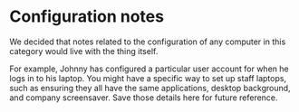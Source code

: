 
# Configuration notes

We decided that notes related to the configuration of any computer in this category would live with the thing itself.

For example, Johnny has configured a particular user account for when he logs in to his laptop. You might have a specific way to set up staff laptops, such as ensuring they all have the same applications, desktop background, and company screensaver. Save those details here for future reference.
